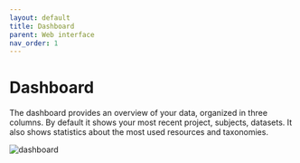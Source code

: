 ```yaml
---
layout: default
title: Dashboard
parent: Web interface
nav_order: 1
---
```

# Dashboard
The dashboard provides an overview of your data, organized in three columns. By default it shows your most recent project, subjects, datasets. It also shows statistics about the most used resources and taxonomies.

![dashboard](https://petersenpeter.github.io/brainstem_support/assets/images/dashboard.png)
